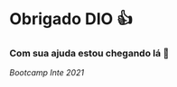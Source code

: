 # Obrigado DIO :+1:



###  Com sua ajuda estou chegando lá :bullettrain_front:

*Bootcamp Inte 2021*